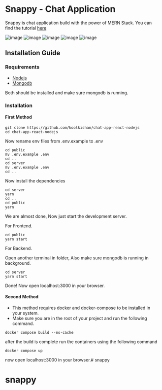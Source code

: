 # Snappy - Chat Application 
Snappy is chat application build with the power of MERN Stack. You can find the tutorial [here](https://www.youtube.com/watch?v=otaQKODEUFs)

![image](https://github.com/user-attachments/assets/d199ddf3-a3cd-4b64-8810-e0d19f1e79f9)
![image](https://github.com/user-attachments/assets/ccd43593-3000-4be4-90b1-8d86e16867d3)
![image](https://github.com/user-attachments/assets/01dcb3c2-1cb8-4415-8a77-824d4bd707e6)
![image](https://github.com/user-attachments/assets/50605703-6a48-4708-b81c-669b1bb05707)
![image](https://github.com/user-attachments/assets/4660334c-473e-4530-b3a0-b4e53b7beb40)






## Installation Guide

### Requirements
- [Nodejs](https://nodejs.org/en/download)
- [Mongodb](https://www.mongodb.com/docs/manual/administration/install-community/)

Both should be installed and make sure mongodb is running.
### Installation

#### First Method
```shell
git clone https://github.com/koolkishan/chat-app-react-nodejs
cd chat-app-react-nodejs
```
Now rename env files from .env.example to .env
```shell
cd public
mv .env.example .env
cd ..
cd server
mv .env.example .env
cd ..
```

Now install the dependencies
```shell
cd server
yarn
cd ..
cd public
yarn
```
We are almost done, Now just start the development server.

For Frontend.
```shell
cd public
yarn start
```
For Backend.

Open another terminal in folder, Also make sure mongodb is running in background.
```shell
cd server
yarn start
```
Done! Now open localhost:3000 in your browser.

#### Second Method
- This method requires docker and docker-compose to be installed in your system.
- Make sure you are in the root of your project and run the following command.

```shell
docker compose build --no-cache
```
after the build is complete run the containers using the following command
```shell
docker compose up
```
now open localhost:3000 in your browser.# snappy
# snappy
